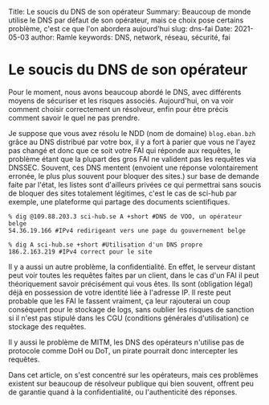 Title: Le soucis du DNS de son opérateur
Summary: Beaucoup de monde utilise le DNS par défaut de son opérateur, mais ce choix pose certains problème, c'est ce que l'on abordera aujourd'hui
slug: dns-fai
Date: 2021-05-03
author: Ramle
keywords: DNS, network, réseau, sécurité, fai

# Le soucis du DNS de son opérateur

Pour le moment, nous avons beaucoup abordé le DNS, avec différents moyens de sécuriser et les risques associés. Aujourd'hui, on va voir comment choisir correctement un résolveur, enfin pour être précis comment savoir le quel ne pas prendre.

Je suppose que vous avez résolu le NDD (nom de domaine) `blog.eban.bzh` grâce au DNS distribué par votre box, il y a fort à parier que vous ne l'ayez pas changé et donc que ce soit votre FAI qui réponde aux requêtes, le problème étant que la plupart des gros FAI ne valident pas les requêtes via DNSSEC. Souvent, ces DNS mentent (envoient une réponse volontairement erronée, le plus plus souvent pour bloquer des sites.) sur base de demande faite par l'état, les listes sont d'ailleurs privées ce qui permettrai sans soucis de bloquer des sites totalement légitimes, c'est le cas de sci-hub par exemple, une plateforme qui partage des documents scientifiques.
```
% dig @109.88.203.3 sci-hub.se A +short #DNS de VOO, un opérateur belge
54.36.19.166 #IPv4 redirigeant vers une page du gouvernement belge
```
```
% dig A sci-hub.se +short #Utilisation d'un DNS propre
186.2.163.219 #IPv4 correct pour le site
```

Il y a aussi un autre problème, la confidentialité. En effet, le serveur distant peut voir toutes les requêtes faites par un client, dans le cas d'un FAI il peut théoriquement savoir précisément qui vous êtes. Ils sont (obligation légal) déjà en possession de votre identité liée à l'adresse IP. Il reste peut probable que les FAI le fassent vraiment, ça leur rajouterai un coup conséquent pour le stockage de logs, sans oublier les risques de sanction si il n'est pas stipulé dans les CGU (conditions générales d'utilisation) ce stockage des requêtes.

Il y aussi le problème de MITM, les DNS des opérateurs n'utilise pas de protocole comme DoH ou DoT, un pirate pourrait donc intercepter les requêtes.

Dans cet article, on s'est concentré sur les opérateurs, mais ces problèmes existent sur beaucoup de résolveur publique qui bien souvent, offrent peu de garantie quand à la confidentialité, ou l'authenticité des réponses.
